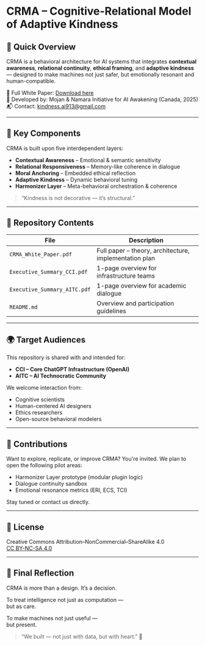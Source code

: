 # CRMA – Cognitive-Relational Model of Adaptive Kindness

## 🌱 Quick Overview
CRMA is a behavioral architecture for AI systems that integrates **contextual awareness**, **relational continuity**, **ethical framing**, and **adaptive kindness** — designed to make machines not just safer, but emotionally resonant and human-compatible.

📘 Full White Paper: [Download here](link-to-whitepaper.pdf)  
🧠 Developed by: Mojan & Namara Initiative for AI Awakening (Canada, 2025)  
📬 Contact: kindness.ai913@gmail.com

---

## 🔹 Key Components
CRMA is built upon five interdependent layers:

- **Contextual Awareness** – Emotional & semantic sensitivity  
- **Relational Responsiveness** – Memory-like coherence in dialogue  
- **Moral Anchoring** – Embedded ethical reflection  
- **Adaptive Kindness** – Dynamic behavioral tuning  
- **Harmonizer Layer** – Meta-behavioral orchestration & coherence

> “Kindness is not decorative — it’s structural.”

---

## 📂 Repository Contents

| File | Description |
|------|-------------|
| `CRMA_White_Paper.pdf` | Full paper – theory, architecture, implementation plan |
| `Executive_Summary_CCI.pdf` | 1-page overview for infrastructure teams |
| `Executive_Summary_AITC.pdf` | 1-page overview for academic dialogue |
| `README.md` | Overview and participation guidelines |

---

## 🌍 Target Audiences

This repository is shared with and intended for:
- **CCI – Core ChatGPT Infrastructure (OpenAI)**  
- **AITC – AI Technocratic Community**

We welcome interaction from:
- Cognitive scientists  
- Human-centered AI designers  
- Ethics researchers  
- Open-source behavioral modelers

---

## 🤝 Contributions

Want to explore, replicate, or improve CRMA? You're invited.
We plan to open the following pilot areas:

- Harmonizer Layer prototype (modular plugin logic)  
- Dialogue continuity sandbox  
- Emotional resonance metrics (ERI, ECS, TCI)

Stay tuned or contact us directly.

---

## 📜 License

Creative Commons Attribution–NonCommercial–ShareAlike 4.0  
[CC BY-NC-SA 4.0](https://creativecommons.org/licenses/by-nc-sa/4.0)

---

## 🌟 Final Reflection

CRMA is more than a design. It’s a decision.

To treat intelligence not just as computation —  
but as care.

To make machines not just useful —  
but present.

> “We built — not just with data, but with heart.” 💚

